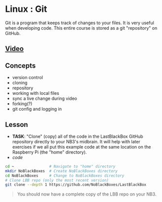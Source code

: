 # Linux : Git
Git is a program that keeps track of changes to your files. It is very useful when developing code. This entire course is stored as a git "repository" on GitHub.

## [Video](https://vimeo.com/1036825331)

## Concepts
- version control
- cloning
- repository
- working with local files
- sync a live change during video
- forking(?)
- git config and logging in

## Lesson

- **TASK**: "Clone" (copy) all of the code in the LastBlackBox GitHub repository directly to your NB3's midbrain. It will help with later exercises if we all put this example code at the same location on the Raspberry Pi (the "home" directory).
 - *code*
```bash
cd ~                # Navigate to "home" directory
mkdir NoBlackBoxes  # Create NoBlackBoxes directory
cd NoBlackBoxes     # Change to NoBlackBoxes directory  
# Clone LBB repo (only the most recent version)
git clone --depth 1 https://github.com/NoBlackBoxes/LastBlackBox
```

> You should now have a complete copy of the LBB repo on your NB3.